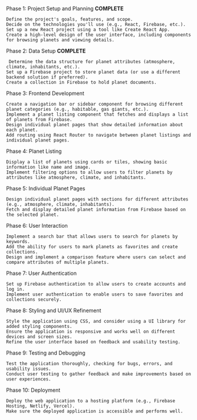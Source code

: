 Phase 1: Project Setup and Planning **COMPLETE**

    Define the project's goals, features, and scope.
    Decide on the technologies you'll use (e.g., React, Firebase, etc.).
    Set up a new React project using a tool like Create React App.
    Create a high-level design of the user interface, including components for browsing planets and viewing details.

Phase 2: Data Setup **COMPLETE**

     Determine the data structure for planet attributes (atmosphere, climate, inhabitants, etc.).
    Set up a Firebase project to store planet data (or use a different backend solution if preferred).
    Create a collection in Firebase to hold planet documents.

Phase 3: Frontend Development

    Create a navigation bar or sidebar component for browsing different planet categories (e.g., habitable, gas giants, etc.).
    Implement a planet listing component that fetches and displays a list of planets from Firebase.
    Design individual planet pages that show detailed information about each planet.
    Add routing using React Router to navigate between planet listings and individual planet pages.

Phase 4: Planet Listing

    Display a list of planets using cards or tiles, showing basic information like name and image.
    Implement filtering options to allow users to filter planets by attributes like atmosphere, climate, and inhabitants.

Phase 5: Individual Planet Pages

    Design individual planet pages with sections for different attributes (e.g., atmosphere, climate, inhabitants).
    Fetch and display detailed planet information from Firebase based on the selected planet.

Phase 6: User Interaction

    Implement a search bar that allows users to search for planets by keywords.
    Add the ability for users to mark planets as favorites and create collections.
    Design and implement a comparison feature where users can select and compare attributes of multiple planets.

Phase 7: User Authentication

    Set up Firebase authentication to allow users to create accounts and log in.
    Implement user authentication to enable users to save favorites and collections securely.

Phase 8: Styling and UI/UX Refinement

    Style the application using CSS, and consider using a UI library for added styling components.
    Ensure the application is responsive and works well on different devices and screen sizes.
    Refine the user interface based on feedback and usability testing.

Phase 9: Testing and Debugging

    Test the application thoroughly, checking for bugs, errors, and usability issues.
    Conduct user testing to gather feedback and make improvements based on user experiences.

Phase 10: Deployment

    Deploy the web application to a hosting platform (e.g., Firebase Hosting, Netlify, Vercel).
    Make sure the deployed application is accessible and performs well.